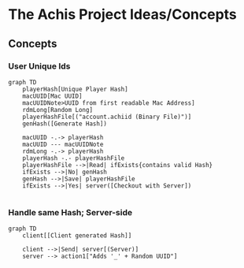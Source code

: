 # The Achis Project Ideas/Concepts

## Concepts

### User Unique Ids

```mermaid
graph TD
	playerHash[Unique Player Hash]
	macUUID[Mac UUID]
	macUUIDNote>UUID from first readable Mac Address]
	rdmLong[Random Long]
	playerHashFile[("account.achiid (Binary File)")]
	genHash([Generate Hash])
	
	macUUID -.-> playerHash
    macUUID --- macUUIDNote 
	rdmLong -.-> playerHash
	playerHash -.- playerHashFile
	playerHashFile -->|Read| ifExists{contains valid Hash}
	ifExists -->|No| genHash
	genHash -->|Save| playerHashFile
	ifExists -->|Yes| server([Checkout with Server])
	

```

### Handle same Hash; Server-side

```mermaid
graph TD
	client[[Client generated Hash]]
	
	client -->|Send| server[(Server)]
	server --> action1["Adds '_' + Random UUID"]
```
